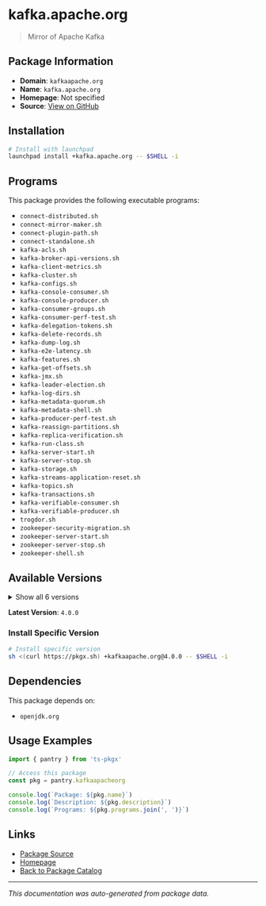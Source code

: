 # kafka.apache.org

> Mirror of Apache Kafka

## Package Information

- **Domain**: `kafkaapache.org`
- **Name**: `kafka.apache.org`
- **Homepage**: Not specified
- **Source**: [View on GitHub](https://github.com/pkgxdev/pantry/tree/main/projects/kafka.apache.org/package.yml)

## Installation

```bash
# Install with launchpad
launchpad install +kafka.apache.org -- $SHELL -i
```

## Programs

This package provides the following executable programs:

- `connect-distributed.sh`
- `connect-mirror-maker.sh`
- `connect-plugin-path.sh`
- `connect-standalone.sh`
- `kafka-acls.sh`
- `kafka-broker-api-versions.sh`
- `kafka-client-metrics.sh`
- `kafka-cluster.sh`
- `kafka-configs.sh`
- `kafka-console-consumer.sh`
- `kafka-console-producer.sh`
- `kafka-consumer-groups.sh`
- `kafka-consumer-perf-test.sh`
- `kafka-delegation-tokens.sh`
- `kafka-delete-records.sh`
- `kafka-dump-log.sh`
- `kafka-e2e-latency.sh`
- `kafka-features.sh`
- `kafka-get-offsets.sh`
- `kafka-jmx.sh`
- `kafka-leader-election.sh`
- `kafka-log-dirs.sh`
- `kafka-metadata-quorum.sh`
- `kafka-metadata-shell.sh`
- `kafka-producer-perf-test.sh`
- `kafka-reassign-partitions.sh`
- `kafka-replica-verification.sh`
- `kafka-run-class.sh`
- `kafka-server-start.sh`
- `kafka-server-stop.sh`
- `kafka-storage.sh`
- `kafka-streams-application-reset.sh`
- `kafka-topics.sh`
- `kafka-transactions.sh`
- `kafka-verifiable-consumer.sh`
- `kafka-verifiable-producer.sh`
- `trogdor.sh`
- `zookeeper-security-migration.sh`
- `zookeeper-server-start.sh`
- `zookeeper-server-stop.sh`
- `zookeeper-shell.sh`

## Available Versions

<details>
<summary>Show all 6 versions</summary>

- `4.0.0`, `3.9.1`, `3.9.0`, `3.8.1`, `3.8.0`
- `3.7.2`

</details>

**Latest Version**: `4.0.0`

### Install Specific Version

```bash
# Install specific version
sh <(curl https://pkgx.sh) +kafkaapache.org@4.0.0 -- $SHELL -i
```

## Dependencies

This package depends on:

- `openjdk.org`

## Usage Examples

```typescript
import { pantry } from 'ts-pkgx'

// Access this package
const pkg = pantry.kafkaapacheorg

console.log(`Package: ${pkg.name}`)
console.log(`Description: ${pkg.description}`)
console.log(`Programs: ${pkg.programs.join(', ')}`)
```

## Links

- [Package Source](https://github.com/pkgxdev/pantry/tree/main/projects/kafka.apache.org/package.yml)
- [Homepage](#)
- [Back to Package Catalog](../package-catalog.md)

---

*This documentation was auto-generated from package data.*
